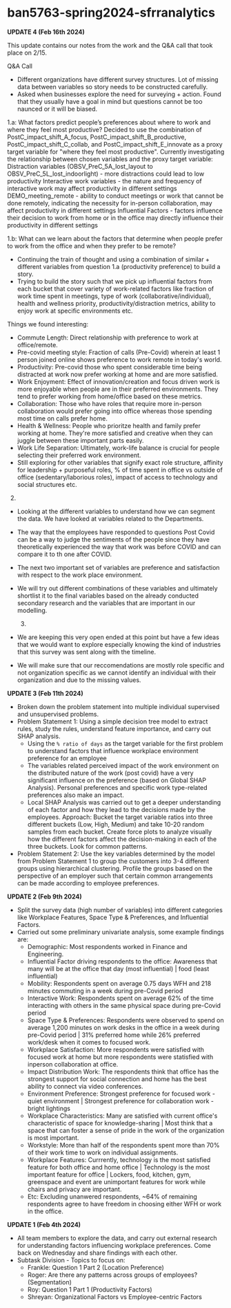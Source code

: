# ban5763-spring2024-sfrranalytics

**UPDATE 4 (Feb 16th 2024)**


This update contains our notes from the work and the Q&A call that took place on 2/15.

Q&A Call
- Different organizations have different survey structures. Lot of missing data between variables so story needs to be constructed carefully.
- Asked when businesses explore the need for surveying + action. Found that they usually have a goal in mind but questions cannot be too naunced or it will be biased.
 
 
1.a: What factors predict people’s preferences about where to work and where they feel most productive?
Decided to use the combination of PostC_impact_shift_A_focus, PostC_impact_shift_B_productive, PostC_impact_shift_C_collab, and PostC_impact_shift_E_innovate as a proxy target variable for "where they feel most productive".
Currently investigating the relationship between chosen variables and the proxy target variable: 
Distraction variables (OBSV_PreC_5A_lost_layout to OBSV_PreC_5L_lost_indoorlight) - more distractions could lead to low productivity
Interactive work variables - the nature and frequency of interactive work may affect productivity in different settings
DEMO_meeting_remote - ability to conduct meetings or work that cannot be done remotely, indicating the necessity for in-person collaboration, may affect productivity in different settings
Influential Factors - factors influence their decision to work from home or in the office may directly influence their productivity in different settings
 
1.b: What can we learn about the factors that determine when people prefer to work from the office and when they prefer to be remote?
 
- Continuing the train of thought and using a combination of similar + different variables from question 1.a (productivity preference) to build a story.
- Trying to build the story such that we pick up influential factors from each bucket that cover variety of work-related factors like fraction of work time spent in meetings, type of work (collaborative/individual), health and wellness priority, productivity/distraction metrics, ability to enjoy work at specific environments etc.
 
Things we found interesting:
- Commute Length: Direct relationship with preference to work at office/remote.
- Pre-covid meeting style: Fraction of calls (Pre-Covid) wherein at least 1 person joined online shows preference to work remote in today's world.
- Productivity: Pre-covid those who spent considerable time being distracted at work now prefer working at home and are more satisfied.
- Work Enjoyment: Effect of innovation/creation and focus driven work is more enjoyable when people are in their preferred environments. They tend to prefer working from home/office based on these metrics.
- Collaboration: Those who have roles that require more in-person collaboration would prefer going into office whereas those spending most time on calls prefer home.
-  Health & Wellness: People who prioritze health and family prefer working at home. They're more satisfied and creative when they can juggle between these important parts easily.
- Work Life Separation: Ultimately, work-life balance is crucial for people selecting their preferred work environment.
- Still exploring for other variables that signify exact role structure, affinity for leadership + purposeful roles, % of time spent in office vs outside of office (sedentary/laborious roles), impact of access to technology and social structures etc.

2.
- Looking at the different variables to understand how we can segment the data. We have looked at variables related to the Departments.
- The way that the employees have responded to questions Post Covid can be a way to judge the sentiments of the people since they have theoretically experienced the way that work was before COVID and can compare it to th one after COVID.
- The next two important set of variables are preference and satisfaction with respect to the work place environment.
- We will try out different combinations of these variables and ultimately shortlist it to the final variables based on the already conducted secondary research and the variables that are important in our modelling.

  3.
- We are keeping this very open ended at this point but have a few ideas that we would want to explore especially knowing the kind of industries that this survey was sent along with the timeline.
- We will make sure that our reccomendations are mostly role specific and not organization specific as we cannot identify an individual with their organization and due to the missing values.

**UPDATE 3 (Feb 11th 2024)**  
- Broken down the problem statement into multiple individual supervised and unsupervised problems.
- Problem Statement 1: Using a simple decision tree model to extract rules, study the rules, understand feature importance, and carry out SHAP analysis.  
    - Using the `% ratio of days` as the target variable for the first problem to understand factors that influence workplace environment preference for an employee
    - The variables related perceived impact of the work environment on the distributed nature of the work (post covid) have a very significant influence on the preference (based on Global SHAP Analysis). Personal preferences and specific work type-related preferences also make an impact.
    - Local SHAP Analysis was carried out to get a deeper understanding of each factor and how they lead to the decisions made by the employees. Approach: Bucket the target variable ratios into three different buckets (Low, High, Medium) and take 10-20 random samples from each bucket. Create force plots to analyze visually how the different factors affect the decision-making in each of the three buckets. Look for common patterns.
- Problem Statement 2: Use the key variables determined by the model from Problem Statement 1 to group the customers into 3-4 different groups using hierarchical clustering. Profile the groups based on the perspective of an employer such that certain common arrangements can be made according to employee preferences.


**UPDATE 2 (Feb 9th 2024)**
- Split the survey data (high number of variables) into different categories like Workplace Features, Space Type & Preferences, and Influential Factors.
- Carried out some preliminary univariate analysis, some example findings are:
    - Demographic: Most respondents worked in Finance and Engineering.
    - Influential Factor driving respondents to the office: Awareness that many will be at the office that day (most influential) | food (least influential)
    - Mobility: Respondents spent on average 0.75 days WFH and 218 minutes commuting in a week during pre-Covid period
    - Interactive Work: Respondents spent on average 62% of the time interacting with others in the same physical space during pre-Covid period
    - Space Type & Preferences: Respondents were observed to spend on average 1,200 minutes on work desks in the office in a week during pre-Covid period | 31% preferred home while 26% preferred work/desk when it comes to focused work.
    - Workplace Satisfaction: More respondents were satisfied with focused work at home but more respondents were statisfied with inperson collaboration at office.
    - Impact Distribution Work: The respondents think that office has the strongest support for social connection and home has the best ability to connect via video conferences.
    - Environment Preference: Strongest preference for focused work - quiet environment | Strongest preference for collaboration work - bright lightings
    - Workplace Characteristics: Many are satisfied with current office's characteristic of space for knowledge-sharing | Most think that a space that can foster a sense of pride in the work of the organization is most important.
    - Workstyle: More than half of the respondents spent more than 70% of their work time to work on individual assignments.
    - Workplace Features: Currrently, technology is the most satisfied feature for both office and home office | Technology is the most important feature for office | Lockers, food, kitchen, gym, greenspace and event are unimportant features for work while chairs and privacy are important.
    - Etc: Excluding unanwered respondents, ~64% of remaining respondents agree to have freedom in choosing either WFH or work in the office.

**UPDATE 1 (Feb 4th 2024)**
- All team members to explore the data, and carry out external research for understanding factors influencing workplace preferences. Come back on Wednesday and share findings with each other.
- Subtask Division - Topics to focus on:
    - Frankle: Question 1 Part 2 (Location Preference)
    - Roger: Are there any patterns across groups of employees? (Segmentation) 
    - Roy: Question 1 Part 1 (Productivity Factors)
    - Shreyan: Organizational Factors vs Employee-centric Factors 
